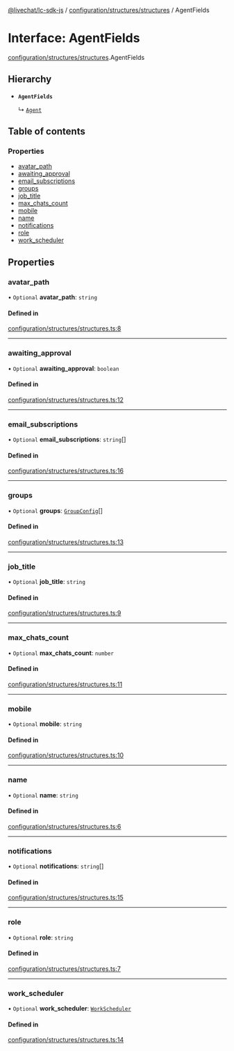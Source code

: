 [@livechat/lc-sdk-js](../README.md) / [configuration/structures/structures](../modules/configuration_structures_structures.md) / AgentFields

# Interface: AgentFields

[configuration/structures/structures](../modules/configuration_structures_structures.md).AgentFields

## Hierarchy

- **`AgentFields`**

  ↳ [`Agent`](configuration_structures_structures.Agent.md)

## Table of contents

### Properties

- [avatar\_path](configuration_structures_structures.AgentFields.md#avatar_path)
- [awaiting\_approval](configuration_structures_structures.AgentFields.md#awaiting_approval)
- [email\_subscriptions](configuration_structures_structures.AgentFields.md#email_subscriptions)
- [groups](configuration_structures_structures.AgentFields.md#groups)
- [job\_title](configuration_structures_structures.AgentFields.md#job_title)
- [max\_chats\_count](configuration_structures_structures.AgentFields.md#max_chats_count)
- [mobile](configuration_structures_structures.AgentFields.md#mobile)
- [name](configuration_structures_structures.AgentFields.md#name)
- [notifications](configuration_structures_structures.AgentFields.md#notifications)
- [role](configuration_structures_structures.AgentFields.md#role)
- [work\_scheduler](configuration_structures_structures.AgentFields.md#work_scheduler)

## Properties

### avatar\_path

• `Optional` **avatar\_path**: `string`

#### Defined in

[configuration/structures/structures.ts:8](https://github.com/livechat/lc-sdk-js/blob/d267eeb/src/configuration/structures/structures.ts#L8)

___

### awaiting\_approval

• `Optional` **awaiting\_approval**: `boolean`

#### Defined in

[configuration/structures/structures.ts:12](https://github.com/livechat/lc-sdk-js/blob/d267eeb/src/configuration/structures/structures.ts#L12)

___

### email\_subscriptions

• `Optional` **email\_subscriptions**: `string`[]

#### Defined in

[configuration/structures/structures.ts:16](https://github.com/livechat/lc-sdk-js/blob/d267eeb/src/configuration/structures/structures.ts#L16)

___

### groups

• `Optional` **groups**: [`GroupConfig`](configuration_structures_structures.GroupConfig.md)[]

#### Defined in

[configuration/structures/structures.ts:13](https://github.com/livechat/lc-sdk-js/blob/d267eeb/src/configuration/structures/structures.ts#L13)

___

### job\_title

• `Optional` **job\_title**: `string`

#### Defined in

[configuration/structures/structures.ts:9](https://github.com/livechat/lc-sdk-js/blob/d267eeb/src/configuration/structures/structures.ts#L9)

___

### max\_chats\_count

• `Optional` **max\_chats\_count**: `number`

#### Defined in

[configuration/structures/structures.ts:11](https://github.com/livechat/lc-sdk-js/blob/d267eeb/src/configuration/structures/structures.ts#L11)

___

### mobile

• `Optional` **mobile**: `string`

#### Defined in

[configuration/structures/structures.ts:10](https://github.com/livechat/lc-sdk-js/blob/d267eeb/src/configuration/structures/structures.ts#L10)

___

### name

• `Optional` **name**: `string`

#### Defined in

[configuration/structures/structures.ts:6](https://github.com/livechat/lc-sdk-js/blob/d267eeb/src/configuration/structures/structures.ts#L6)

___

### notifications

• `Optional` **notifications**: `string`[]

#### Defined in

[configuration/structures/structures.ts:15](https://github.com/livechat/lc-sdk-js/blob/d267eeb/src/configuration/structures/structures.ts#L15)

___

### role

• `Optional` **role**: `string`

#### Defined in

[configuration/structures/structures.ts:7](https://github.com/livechat/lc-sdk-js/blob/d267eeb/src/configuration/structures/structures.ts#L7)

___

### work\_scheduler

• `Optional` **work\_scheduler**: [`WorkScheduler`](configuration_structures_structures.WorkScheduler.md)

#### Defined in

[configuration/structures/structures.ts:14](https://github.com/livechat/lc-sdk-js/blob/d267eeb/src/configuration/structures/structures.ts#L14)
